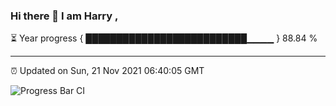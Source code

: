 ### Hi there 👋 I am Harry , 

⏳ Year progress { ██████████████████████████▁▁▁▁ } 88.84 %

---

⏰ Updated on Sun, 21 Nov 2021 06:40:05 GMT

![Progress Bar CI](https://github.com/duykhang68/duykhang68/workflows/Progress%20Bar%20CI/badge.svg)
